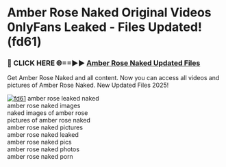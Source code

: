 # Amber Rose Naked Original Videos 0nlyFans Leaked - Files Updated! (fd61)

<h3>🔴 CLICK HERE 🌐==►► <a href="https://tinyurl.com/yckcrads" rel="nofollow">Amber Rose Naked Updated Files</a></h3>

Get Amber Rose Naked and all content. Now you can access all videos and pictures of Amber Rose Naked. New Updated Files 2025!

[![fd61](https://i.imgur.com/hpKpOFt.gif)](https://tinyurl.com/yckcrads)
amber rose leaked naked<br>
amber rose naked images<br>
naked images of amber rose<br>
pictures of amber rose naked<br>
amber rose naked pictures<br>
amber rose naked leaked<br>
amber rose naked pics<br>
amber rose naked photos<br>
amber rose naked porn